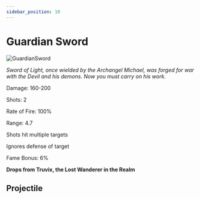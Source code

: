 ```yaml
---
sidebar_position: 10
---
```


# Guardian Sword

![GuardianSword](https://vwiki.valorserver.com/api/item/picture/guardian%20sword)

<i>Sword of Light, once wielded by the Archangel Michael, was forged for war with the Devil and his demons. Now you must carry on his work.</i>

Damage: 160-200

Shots: 2

Rate of Fire: 100% 

Range: 4.7

Shots hit multiple targets

Ignores defense of target

Fame Bonus: 6%

**Drops from Truvix, the Lost Wanderer in the Realm**

## Projectile

